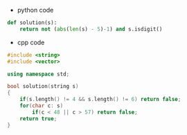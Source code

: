 - python code

```python
def solution(s):
    return not (abs(len(s) - 5)-1) and s.isdigit()
```

- cpp code

```cpp
#include <string>
#include <vector>

using namespace std;

bool solution(string s) 
{  
    if(s.length() != 4 && s.length() != 6) return false;
    for(char c: s)
        if(c < 48 || c > 57) return false;
    return true;
}
```
